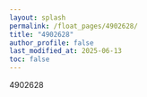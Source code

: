 ```yaml
---
layout: splash
permalink: /float_pages/4902628/
title: "4902628"
author_profile: false
last_modified_at: 2025-06-13
toc: false
---
```

 
4902628
